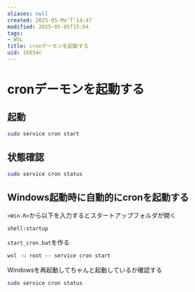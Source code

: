 ```yaml
---
aliases: null
created: 2025-05-Mo'T'14:47
modified: 2025-05-05T15:04
tags:
- WSL
title: cronデーモンを起動する
uid: 1E654c
---
```


# cronデーモンを起動する

## 起動

```zsh title="zsh"
sudo service cron start
```

## 状態確認

```zsh title="zsh"
sudo service cron status
```

## Windows起動時に自動的にcronを起動する

`<Win-R>`から以下を入力するとスタートアップフォルダが開く

```
shell:startup
```

`start_cron.bat`を作る

```bat title="start_cron.bat"
wsl -u root -- service cron start
```

Windowsを再起動してちゃんと起動しているか確認する

```zsh title="zsh"
sudo service cron status
```